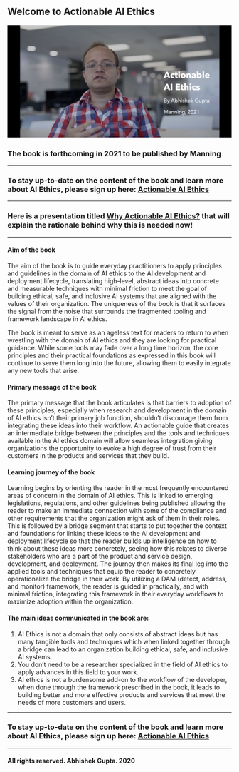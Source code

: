 ## Welcome to Actionable AI Ethics

![Cover image](actionable%20ai%20ethics%20cover%20image.001.jpeg)

### The book is forthcoming in 2021 to be published by Manning

***

### To stay up-to-date on the content of the book and learn more about AI Ethics, please sign up here: [Actionable AI Ethics](https://actionableaiethics.substack.com/)

***

### Here is a presentation titled [Why Actionable AI Ethics?](https://atg-abhishek.github.io/presentations/why-actionable-ai-ethics.html) that will explain the rationale behind why this is needed now!

***

#### Aim of the book

The aim of the book is to guide everyday practitioners to apply principles and guidelines in the domain of AI ethics to the AI development and deployment lifecycle, translating high-level, abstract ideas into concrete and measurable techniques with minimal friction to meet the goal of building ethical, safe, and inclusive AI systems that are aligned with the values of their organization. The uniqueness of the book is that it surfaces the signal from the noise that surrounds the fragmented tooling and framework landscape in AI ethics. 

The book is meant to serve as an ageless text for readers to return to when wrestling with the domain of AI ethics and they are looking for practical guidance. While some tools may fade over a long time horizon, the core principles and their practical foundations as expressed in this book will continue to serve them long into the future, allowing them to easily integrate any new tools that arise. 

#### Primary message of the book

The primary message that the book articulates is that barriers to adoption of these principles, especially when research and development in the domain of AI ethics isn’t their primary job function, shouldn’t discourage them from integrating these ideas into their workflow. An actionable guide that creates an intermediate bridge between the principles and the tools and techniques available in the AI ethics domain will allow seamless integration giving organizations the opportunity to evoke a high degree of trust from their customers in the products and services that they build. 

#### Learning journey of the book

Learning begins by orienting the reader in the most frequently encountered areas of concern in the domain of AI ethics. This is linked to emerging legislations, regulations, and other guidelines being published allowing the reader to make an immediate connection with some of the compliance and other requirements that the organization might ask of them in their roles. This is followed by a bridge segment that starts to put together the context and foundations for linking these ideas to the AI development and deployment lifecycle so that the reader builds up intelligence on how to think about these ideas more concretely, seeing how this relates to diverse stakeholders who are a part of the product and service design, development, and deployment. The journey then makes its final leg into the applied tools and techniques that equip the reader to concretely operationalize the bridge in their work. By utilizing a DAM (detect, address, and monitor) framework, the reader is guided in practically, and with minimal friction, integrating this framework in their everyday workflows to maximize adoption within the organization. 

#### The main ideas communicated in the book are:

1. AI Ethics is not a domain that only consists of abstract ideas but has many tangible tools and techniques which when linked together through a bridge can lead to an organization building ethical, safe, and inclusive AI systems.
2. You don’t need to be a researcher specialized in the field of AI ethics to apply advances in this field to your work. 
3. AI ethics is not a burdensome add-on to the workflow of the developer, when done through the framework prescribed in the book, it leads to building better and more effective products and services that meet the needs of more customers and users. 

***

### To stay up-to-date on the content of the book and learn more about AI Ethics, please sign up here: [Actionable AI Ethics](https://actionableaiethics.substack.com/)

***

#### All rights reserved. Abhishek Gupta. 2020
